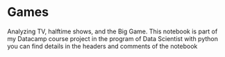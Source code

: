 # Games
Analyzing TV, halftime shows, and the Big Game.
This notebook is part of my Datacamp course project in the program of Data Scientist with python 
you can find details in the headers and comments of the notebook
